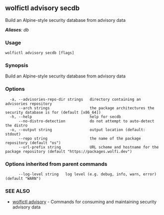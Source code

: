 ## wolfictl advisory secdb

Build an Alpine-style security database from advisory data

***Aliases**: db*

### Usage

```
wolfictl advisory secdb [flags]
```

### Synopsis

Build an Alpine-style security database from advisory data

### Options

```
  -a, --advisories-repo-dir strings   directory containing an advisories repository
      --arch strings                  the package architectures the security database is for (default [x86_64])
  -h, --help                          help for secdb
      --no-distro-detection           do not attempt to auto-detect the distro
  -o, --output string                 output location (default: stdout)
      --repo string                   the name of the package repository (default "os")
      --url-prefix string             URL scheme and hostname for the package repository (default "https://packages.wolfi.dev")
```

### Options inherited from parent commands

```
      --log-level string   log level (e.g. debug, info, warn, error) (default "WARN")
```

### SEE ALSO

* [wolfictl advisory](wolfictl_advisory.md)	 - Commands for consuming and maintaining security advisory data

